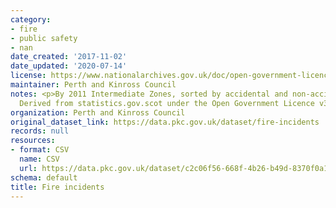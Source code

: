 ```yaml
---
category:
- fire
- public safety
- nan
date_created: '2017-11-02'
date_updated: '2020-07-14'
license: https://www.nationalarchives.gov.uk/doc/open-government-licence/version/3/
maintainer: Perth and Kinross Council
notes: <p>By 2011 Intermediate Zones, sorted by accidental and non-accidental fires.
  Derived from statistics.gov.scot under the Open Government Licence v3.0</p>
organization: Perth and Kinross Council
original_dataset_link: https://data.pkc.gov.uk/dataset/fire-incidents
records: null
resources:
- format: CSV
  name: CSV
  url: https://data.pkc.gov.uk/dataset/c2c06f56-668f-4b26-b49d-8370f0a16d85/resource/4c5e3768-380e-4673-a4d3-7a0a2330dc41/download/f71b5650-b357-4b49-b21e-44198834574d.csv
schema: default
title: Fire incidents
---
```

